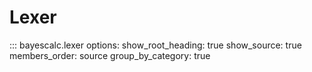 # Lexer

::: bayescalc.lexer
    options:
      show_root_heading: true
      show_source: true
      members_order: source
      group_by_category: true
